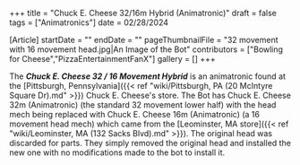 +++
title = "Chuck E. Cheese 32/16m Hybrid (Animatronic)"
draft = false
tags = ["Animatronics"]
date = 02/28/2024

[Article]
startDate = ""
endDate = ""
pageThumbnailFile = "32 movement with 16 movement head.jpg|An Image of the Bot"
contributors = ["Bowling for Cheese","PizzaEntertainmentFanX"]
gallery = []
+++


The <b><i>Chuck E. Cheese 32 / 16 Movement Hybrid</b></i> is an animatronic found at the [Pittsburgh, Pennsylvania]({{< ref "wiki/Pittsburgh, PA (20 McIntyre Square Dr).md" >}}) Chuck E. Cheese's store. The Bot has Chuck E. Cheese 32m (Animatronic) (the standard 32 movement lower half) with the head mech being replaced with Chuck E. Cheese 16m (Animatronic) (a 16 movement head mech) which came from the [Leominster, MA store]({{< ref "wiki/Leominster, MA (132 Sacks Blvd).md" >}}). The original head was discarded for parts. They simply removed the original head and installed the new one with no modifications made to the bot to install it.